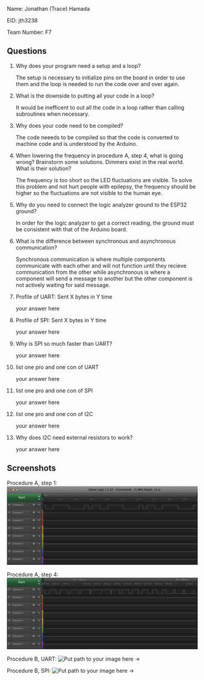 Name: Jonathan (Trace) Hamada

EID: jth3238

Team Number: F7

## Questions

1. Why does your program need a setup and a loop?

    The setup is necessary to initialize pins on the board in order to use them and the loop is needed to run the code over and over again.

2. What is the downside to putting all your code in a loop?

    It would be inefficent to out all the code in a loop rather than calling subroutines when necessary.

3. Why does your code need to be compiled?

    The code neeeds to be compiled so that the code is converted to machine code and is understood by the Arduino.

4. When lowering the frequency in procedure A, step 4, what is going wrong? Brainstorm some solutions. Dimmers exist in the real world. What is their solution?

    The frequency is too short so the LED fluctuations are visible. To solve this problem and not hurt people with epilepsy, the frequency should be higher so the fluctuations are not visible to the human eye.

5. Why do you need to connect the logic analyzer ground to the ESP32 ground?

    In order for the logic analyzer to get a correct reading, the ground must be consistent with that of the Arduino board.

6. What is the difference between synchronous and asynchronous communication?

    Synchronous communication is where multiple components communicate with each other and will not function until they recieve communication from the other while asynchronous is where a component will send a message to another but the other component is not actively waiting for said message.

7. Profile of UART: Sent X bytes in Y time 

    your answer here

8. Profile of SPI: Sent X bytes in Y time

    your answer here

9. Why is SPI so much faster than UART?

    your answer here

10. list one pro and one con of UART

    your answer here

11. list one pro and one con of SPI

    your answer here

12. list one pro and one con of I2C

    your answer here

13. Why does I2C need external resistors to work?

    your answer here

## Screenshots

Procedure A, step 1:
![Put path to your image here ->](img/blinkylogic.png)

Procedure A, step 4:
![Put path to your image here ->](img/dimlogic.png)

Procedure B, UART:
![Put path to your image here ->](img/placeholder.png)

Procedure B, SPI:
![Put path to your image here ->](img/placeholder.png)
